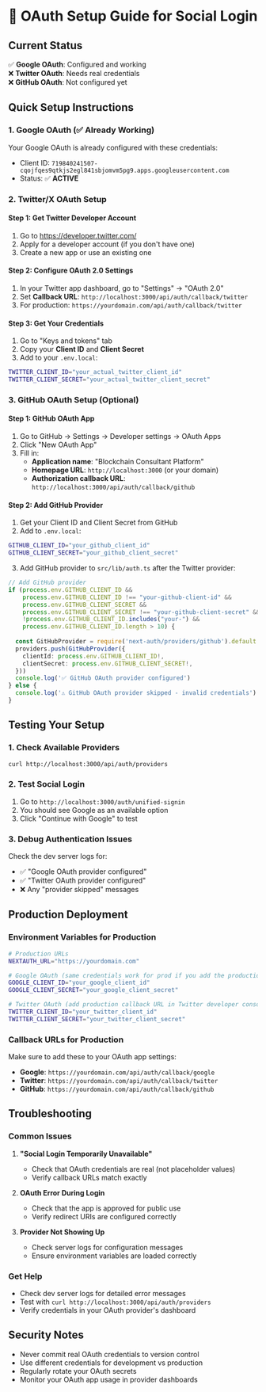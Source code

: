 # 🔐 OAuth Setup Guide for Social Login

## Current Status
✅ **Google OAuth**: Configured and working  
❌ **Twitter OAuth**: Needs real credentials  
❌ **GitHub OAuth**: Not configured yet  

## Quick Setup Instructions

### 1. Google OAuth (✅ Already Working)
Your Google OAuth is already configured with these credentials:
- Client ID: `719840241507-cqojfqes9qtkjs2egl841sbjomvm5pg9.apps.googleusercontent.com`
- Status: ✅ **ACTIVE**

### 2. Twitter/X OAuth Setup

#### Step 1: Get Twitter Developer Account
1. Go to https://developer.twitter.com/
2. Apply for a developer account (if you don't have one)
3. Create a new app or use an existing one

#### Step 2: Configure OAuth 2.0 Settings
1. In your Twitter app dashboard, go to "Settings" → "OAuth 2.0"
2. Set **Callback URL**: `http://localhost:3000/api/auth/callback/twitter`
3. For production: `https://yourdomain.com/api/auth/callback/twitter`

#### Step 3: Get Your Credentials
1. Go to "Keys and tokens" tab
2. Copy your **Client ID** and **Client Secret**
3. Add to your `.env.local`:

```bash
TWITTER_CLIENT_ID="your_actual_twitter_client_id"
TWITTER_CLIENT_SECRET="your_actual_twitter_client_secret"
```

### 3. GitHub OAuth Setup (Optional)

#### Step 1: GitHub OAuth App
1. Go to GitHub → Settings → Developer settings → OAuth Apps
2. Click "New OAuth App"
3. Fill in:
   - **Application name**: "Blockchain Consultant Platform"
   - **Homepage URL**: `http://localhost:3000` (or your domain)
   - **Authorization callback URL**: `http://localhost:3000/api/auth/callback/github`

#### Step 2: Add GitHub Provider
1. Get your Client ID and Client Secret from GitHub
2. Add to `.env.local`:
```bash
GITHUB_CLIENT_ID="your_github_client_id"
GITHUB_CLIENT_SECRET="your_github_client_secret"
```

3. Add GitHub provider to `src/lib/auth.ts` after the Twitter provider:
```typescript
// Add GitHub provider
if (process.env.GITHUB_CLIENT_ID && 
    process.env.GITHUB_CLIENT_ID !== "your-github-client-id" &&
    process.env.GITHUB_CLIENT_SECRET && 
    process.env.GITHUB_CLIENT_SECRET !== "your-github-client-secret" &&
    !process.env.GITHUB_CLIENT_ID.includes("your-") &&
    process.env.GITHUB_CLIENT_ID.length > 10) {
  
  const GitHubProvider = require('next-auth/providers/github').default
  providers.push(GitHubProvider({
    clientId: process.env.GITHUB_CLIENT_ID!,
    clientSecret: process.env.GITHUB_CLIENT_SECRET!,
  }))
  console.log('✅ GitHub OAuth provider configured')
} else {
  console.log('⚠️ GitHub OAuth provider skipped - invalid credentials')
}
```

## Testing Your Setup

### 1. Check Available Providers
```bash
curl http://localhost:3000/api/auth/providers
```

### 2. Test Social Login
1. Go to `http://localhost:3000/auth/unified-signin`
2. You should see Google as an available option
3. Click "Continue with Google" to test

### 3. Debug Authentication Issues
Check the dev server logs for:
- ✅ "Google OAuth provider configured" 
- ✅ "Twitter OAuth provider configured"
- ❌ Any "provider skipped" messages

## Production Deployment

### Environment Variables for Production
```bash
# Production URLs
NEXTAUTH_URL="https://yourdomain.com"

# Google OAuth (same credentials work for prod if you add the production callback URL)
GOOGLE_CLIENT_ID="your_google_client_id"
GOOGLE_CLIENT_SECRET="your_google_client_secret"

# Twitter OAuth (add production callback URL in Twitter developer console)
TWITTER_CLIENT_ID="your_twitter_client_id"
TWITTER_CLIENT_SECRET="your_twitter_client_secret"
```

### Callback URLs for Production
Make sure to add these to your OAuth app settings:
- **Google**: `https://yourdomain.com/api/auth/callback/google`
- **Twitter**: `https://yourdomain.com/api/auth/callback/twitter`
- **GitHub**: `https://yourdomain.com/api/auth/callback/github`

## Troubleshooting

### Common Issues
1. **"Social Login Temporarily Unavailable"** 
   - Check that OAuth credentials are real (not placeholder values)
   - Verify callback URLs match exactly

2. **OAuth Error During Login**
   - Check that the app is approved for public use
   - Verify redirect URIs are configured correctly

3. **Provider Not Showing Up**
   - Check server logs for configuration messages
   - Ensure environment variables are loaded correctly

### Get Help
- Check dev server logs for detailed error messages
- Test with `curl http://localhost:3000/api/auth/providers`
- Verify credentials in your OAuth provider's dashboard

## Security Notes
- Never commit real OAuth credentials to version control
- Use different credentials for development vs production
- Regularly rotate your OAuth secrets
- Monitor your OAuth app usage in provider dashboards